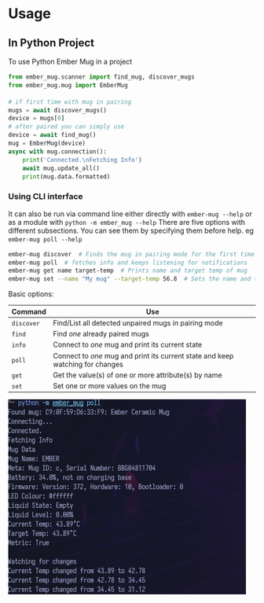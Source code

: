 # Usage

## In Python Project

To use Python Ember Mug in a project

```python
from ember_mug.scanner import find_mug, discover_mugs
from ember_mug.mug import EmberMug

# if first time with mug in pairing
mugs = await discover_mugs()
device = mugs[0]
# after paired you can simply use
device = await find_mug()
mug = EmberMug(device)
async with mug.connection():
    print('Connected.\nFetching Info')
    await mug.update_all()
    print(mug.data.formatted)
```

### Using CLI interface

It can also be run via command line either directly with `ember-mug --help` or as a module with `python -m ember_mug --help`
There are five options with different subsections. You can see them by specifying them before help. eg `ember-mug poll --help`

```bash
ember-mug discover  # Finds the mug in pairing mode for the first time
ember-mug poll  # fetches info and keeps listening for notifications
ember-mug get name target-temp  # Prints name and target temp of mug
ember-mug set --name "My mug" --target-temp 56.8  # Sets the name and target temp to specified values
```
Basic options:

| Command     | Use                                                                            |
|-------------|--------------------------------------------------------------------------------|
| `discover`  | Find/List all detected unpaired mugs in pairing mode                           |
| `find`      | Find *one* already paired mugs                                                 |
| `info`      | Connect to *one* mug and print its current state                               |
| `poll`      | Connect to *one* mug and print its current state and keep watching for changes |
| `get`       | Get the value(s) of one or more attribute(s) by name                           |
| `set`       | Set one or more values on the mug                                              |

![CLI Example](./images/cli-example.png)
